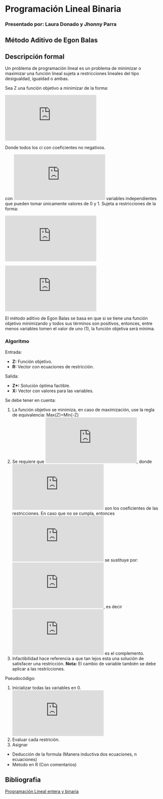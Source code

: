 # Programación Lineal Binaria
### Presentado por: Laura Donado y Jhonny Parra
## Método Aditivo de Egon Balas

## Descripción formal 

Un problema de programación lineal es un problema de minimizar o maximizar una función lineal sujeta a restricciones lineales del tipo desigualdad, igualdad o ambas. 

Sea Z una función objetivo a minimizar de la forma:

![imagen](http://latex.codecogs.com/gif.latex?%5Cbg_white%20%5Csum%20%5C%3Aci%5Ccdot%20Xi%5C%3A)

Donde todos los ci con coeficientes no negativos.

con ![imagen](http://latex.codecogs.com/gif.latex?%5Cbg_white%20X1%2C%5C%3AX2%2C%5C%3AX3...%5C%3AXn) variables independientes que pueden tomar únicamente valores de 0 y 1. Sujeta a restricciones de la forma:

![imagen](http://latex.codecogs.com/gif.latex?%5Cbg_white%20%5Csum%20%5C%3Aai%5Ccdot%20Xi%5C%3A%5Cle%20%5C%3Abi)

![imagen](http://latex.codecogs.com/gif.latex?%5Cbg_white%20%5Csum%20%5C%3Aai%5Ccdot%20Xi%5C%3A%5Cge%20%5C%3Abi)


El método aditivo de Egon Balas se basa en que si se tiene una función objetivo minimizando y todos sus términos son positivos, entonces, entre menos variables tomen el valor de uno (1), la función objetiva será mínima.

### Algoritmo
Entrada: 
* __Z:__ Función objetivo.  
* __R:__ Vector con ecuaciones de restricción.   
  
Salida:
* __Z*:__ Solución óptima factible. 
* __X:__ Vector con valores para las variables.   
   
Se debe tener en cuenta:  
1. La función objetivo se minimiza, en caso de maximización, use la regla de equivalencia: Max(Z)=Min(-Z)
2. Se requiere que ![ecuacion](https://latex.codecogs.com/gif.latex?C_%7Bj%7D%5Cgeq%200%2C%20%5Cforall%20j), donde ![ecuacion](https://latex.codecogs.com/gif.latex?C_%7Bj%7D) son los coeficientes de las restricciones. En caso que no se cumpla, entonces ![ecuacion](https://latex.codecogs.com/gif.latex?X_%7Bj%7D) se sustituye por: ![ecuacion](https://latex.codecogs.com/gif.latex?X_%7Bj%7D%3D1-%5Cbar%7BX_%7Bj%7D%7D), es decir ![ecuacion](https://latex.codecogs.com/gif.latex?%5Cbar%7BX_%7Bj%7D%7D) es el complemento.  
3. Infactibilidad hace referencia a que tan lejos esta una solución de satisfacer una restricción.
**Nota:** El cambio de variable también se debe aplicar a las restricciones.  
   
Pseudocódigo:
1. Inicializar todas las variables en 0. ![ecuacion](https://latex.codecogs.com/gif.latex?X_%7Bj%7D%20%3D%200%2C%20%5Cforall%20j)
2. Evaluar cada restrición.
3. Asignar 

- Deducción de la formula (Manera inductiva dos ecuaciones, n ecuaciones)
- Metodo en R (Con comentarios)
## Bibliografia
[Programación Lineal entera y binaria](https://es.slideshare.net/jaimemedrano771/programacin-lineal-entera-y-binaria)

